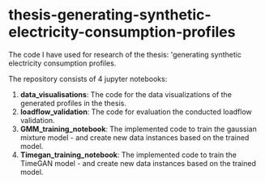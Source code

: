 # thesis-generating-synthetic-electricity-consumption-profiles
The code I have used for research of the thesis: 'generating synthetic electricity consumption profiles.

The repository consists of 4 jupyter notebooks:

1. **data_visualisations**: The code for the data visualizations of the generated profiles in the thesis. 
2. **loadflow_validation**: The code for evaluation the conducted loadflow validation.
3. **GMM_training_notebook**: The implemented code to train the gaussian mixture model - and create new data instances based on the trained model.
4. **Timegan_training_notebook**: The implemented code to train the TimeGAN model - and create new data instances based on the trained model.

